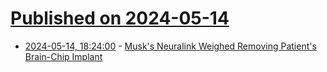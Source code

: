 # [Published on 2024-05-14](index.md)

* [2024-05-14, 18:24:00](https://soylentnews.org/article.pl?sid=24/05/14/0315250&from=rss) - [Musk's Neuralink Weighed Removing Patient's Brain-Chip Implant](https://soylentnews.org/article.pl?sid=24/05/14/0315250&from=rss)
